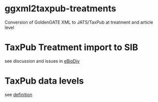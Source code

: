 # ggxml2taxpub-treatments
Conversion of GoldenGATE XML to JATS/TaxPub at treatment and article level

# TaxPub Treatment import to SIB
see discussion and issues in [eBioDiv](https://github.com/plazi/eBioDiv/projects/1)

# TaxPub data levels
see [definition](https://github.com/plazi/ggxml2taxpub/issues/21)
